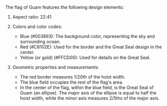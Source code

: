 The flag of Guam features the following design elements:

1. Aspect ratio: 22:41
2. Colors and color codes:
   - Blue (#003893): The background color, representing the sky and surrounding ocean.
   - Red (#C8102E): Used for the border and the Great Seal design in the center.
   - Yellow (or gold) (#FFCD00): Used for details on the Great Seal.

3. Geometric properties and measurements:
   - The red border measures 1/20th of the hoist width.
   - The blue field occupies the rest of the flag's area.
   - In the center of the flag, within the blue field, is the Great Seal of Guam (an ellipse). The major axis of the ellipse is equal to half the hoist width, while the minor axis measures 2/5ths of the major axis.